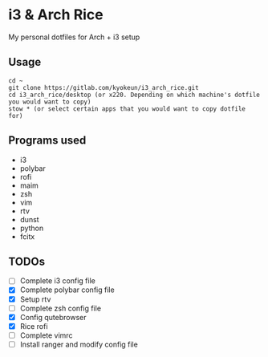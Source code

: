 # i3 & Arch Rice

My personal dotfiles for Arch + i3 setup

## Usage

```
cd ~
git clone https://gitlab.com/kyokeun/i3_arch_rice.git
cd i3_arch_rice/desktop (or x220. Depending on which machine's dotfile you would want to copy)
stow * (or select certain apps that you would want to copy dotfile for)
```

## Programs used

- i3
- polybar
- rofi
- maim
- zsh
- vim
- rtv
- dunst
- python
- fcitx

## TODOs

- [ ] Complete i3 config file
- [x] Complete polybar config file 
- [x] Setup rtv
- [ ] Complete zsh config file 
- [x] Config qutebrowser
- [x] Rice rofi
- [ ] Complete vimrc
- [ ] Install ranger and modify config file 
